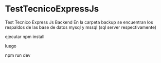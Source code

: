 # TestTecnicoExpressJs

Test Tecnico Express Js Backend
En la carpeta backup se encuentran los respaldos de las base de datos mysql y mssql (sql server respectivamente)

ejecutar
npm install

luego

npm run dev
